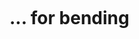 ```{index} Differential equation bending
```

# ... for bending

<!-- ```{figure} ./normal_data/image.png
:align: center
:width: 300

Figure 2.8a {cite:ts}`Hartsuijker2007`
```

Extension gives a constant stress distribution:

$$\sigma^{(N)} = \frac{N}{A}$$

This is treated in chapter 2.3 of the book Engineering Mechanics Volume 2 {cite:p}`Hartsuijker2007`.

## Exercises
Exercises 2.1-2.46, in chapter 2.9 of the book Engineering Mechanics Volume 2 {cite:p}`Hartsuijker2007`. Answers are available on [this website](https://icozct.tudelft.nl/TUD_CT/bookanswers/vol2/Chapter2/). -->